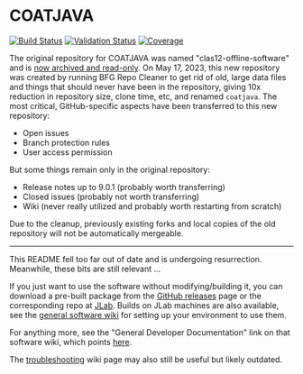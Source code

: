 # COATJAVA
[![Build Status](https://github.com/jeffersonlab/coatjava/workflows/Coatjava-CI/badge.svg)](https://github.com/jeffersonlab/coatjava/actions)
[![Validation Status](https://github.com/JeffersonLab/coatjava/actions/workflows/validation.yml/badge.svg)](https://github.com/JeffersonLab/coatjava/actions/workflows/validation.yml)
[![Coverage](https://badgen.net/static/JaCoCo/coverage/purple)](https://jeffersonlab.github.io/coatjava)

The original repository for COATJAVA was named "clas12-offline-software" and is [now archived and read-only](https://github.com/JeffersonLab/clas12-offline-software).  On May 17, 2023, this new repository was created by running BFG Repo Cleaner to get rid of old, large data files and things that should never have been in the repository, giving 10x reduction in repository size, clone time, etc, and renamed `coatjava`.  The most critical, GitHub-specific aspects have been transferred to this new repository:

* Open issues
* Branch protection rules
* User access permission

But some things remain only in the original repository:

* Release notes up to 9.0.1 (probably worth transferring)
* Closed issues (probably not worth transferring)
* Wiki (never really utilized and probably worth restarting from scratch)

Due to the cleanup, previously existing forks and local copies of the old repository will not be automatically mergeable.

----

This README fell too far out of date and is undergoing resurrection.  Meanwhile, these bits are still relevant ...

If you just want to use the software without modifying/building it, you can download a pre-built package from the [GitHub releases](https://github.com/JeffersonLab/clas12-offline-software/releases) page or the corresponding repo at [JLab](https://clasweb.jlab.org/clas12offline/distribution/coatjava/).  Builds on JLab machines are also available, see the [general software wiki](https://clasweb.jlab.org/wiki/index.php/CLAS12_Software_Center) for setting up your environment to use them.

For anything more, see the "General Developer Documentation" link on that software wiki, which points [here](https://clasweb.jlab.org/wiki/index.php/COATJAVA_Developer_Docs).

The [troubleshooting](https://github.com/JeffersonLab/clas12-offline-software/wiki/Troubleshooting) wiki page may also still be useful but likely outdated.

<!--Javadocs can be found at the repository's [gh-page](https://jeffersonlab.github.io/clas12-offline-software/). A build history can be found at [Travis CI](https://travis-ci.org/JeffersonLab/clas12-offline-software).-->

<!--
## Repository Structure and Dependency Management
### Common Tools
The heart and soul of coatjava is the common tools, or coat-libs, the source code for which can be found in the common-tools subdirectory. coat-libs has 6 modules - clas-utils, clas-physics, clas-io, clas-geometry, clas-detector, and clas-reco - each of which is contained in a subdirectory of common-tools and has the following dependencies. The order of the modules matters and a module can depend on previous modules.

* clas-utils: Apache Commons Math (https://mvnrepository.com/artifact/org.apache.commons/commons-math3)
* clas-physics: none
* clas-io: org.jlab.coda.jevio, org.hep.hipo.hipo, org.jlab.coda.et, org.jlab.coda.xmsg (all from http://clasweb.jlab.org/clas12maven/), and clas-utils
* clas-geometry: ccdb (http://clasweb.jlab.org/clas12maven/)
* clas-detector: clas-utils, clas-io, clas-geometry, org.jlab.groot (http://clasweb.jlab.org/clas12maven/)
* clas-reco: clas-io, clas-physics, clas-utils, clas-detector

(Aside: It would be good to know where the source code is for all of the above dependencies. groot and hipo are currently kept in Gagik's personal github account (gavalian), but he has discussed moving them to the JeffersonLab organization in the future. From within JLab, the clas12maven repo is at /group/clas/www/clasweb/html/clas12maven/org/jlab/coat/)

When build-coatjava.sh runs, it first goes into common-tools and uses Maven to build the coat-libs jar and then creates a new local repository (myLocalMvnRepo) and adds coat-libs to this repository for other parts of the project to use.

Merging of the various reconstruction codes was finished on April 14, 2017. The commit histories were preserved; however, take note of github's method of displaying commit histories: https://help.github.com/articles/differences-between-commit-views/

## some useful links:
http://scottwb.com/blog/2012/07/14/merge-git-repositories-and-preseve-commit-history/ <br>
https://www.smashingmagazine.com/2014/05/moving-git-repository-new-server/ <br>
http://roufid.com/3-ways-to-add-local-jar-to-maven-project/ <br>
http://stackoverflow.com/questions/4955635/how-to-add-local-jar-files-in-maven-project <br>
http://stackoverflow.com/questions/600079/how-do-i-clone-a-subdirectory-only-of-a-git-repository/28039894#28039894

-->


